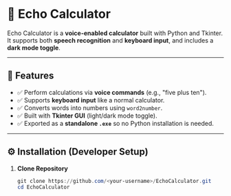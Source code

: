 # 🎤 Echo Calculator

Echo Calculator is a **voice-enabled calculator** built with Python and Tkinter.  
It supports both **speech recognition** and **keyboard input**, and includes a **dark mode toggle**.  

---

## 🚀 Features
- ✅ Perform calculations via **voice commands** (e.g., "five plus ten").  
- ✅ Supports **keyboard input** like a normal calculator.  
- ✅ Converts words into numbers using `word2number`.  
- ✅ Built with **Tkinter GUI** (light/dark mode toggle).  
- ✅ Exported as a **standalone `.exe`** so no Python installation is needed.  

---

## ⚙️ Installation (Developer Setup)

1. **Clone Repository**
   ```powershell
   git clone https://github.com/<your-username>/EchoCalculator.git
   cd EchoCalculator
